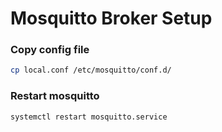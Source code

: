 # Mosquitto Broker Setup

### Copy config file
```bash
cp local.conf /etc/mosquitto/conf.d/
```

### Restart mosquitto
```bash
systemctl restart mosquitto.service
```

